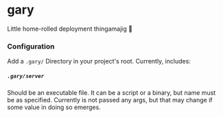 # gary
Little home-rolled deployment thingamajig 🤷

### Configuration

Add a `.gary/` Directory in your project's root. Currently, includes:

##### `.gary/server`

Should be an executable file. It can be a script or a binary, but name must be
as specified. Currently is not passed any args, but that may change if some
value in doing so emerges.
